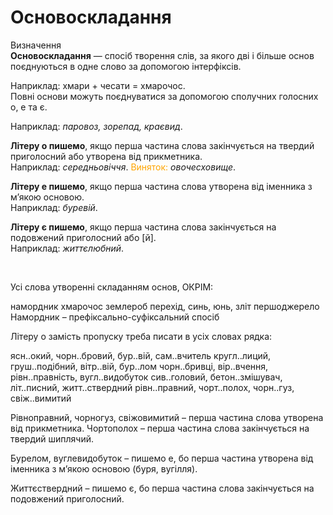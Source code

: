 # Основоскладання

<div class="space">
<div class="eoz-wrap">
<span class="eoz">Визначення</span>
<div class="eoz-text">
<b>Основоскладання</b> — спосiб творення слiв, за якого двi i бiльше основ поєднуються в одне слово за допомогою iнтерфiксiв.
</div>
</div>
</div>

Наприклад: хмари + чесати = хмарочос.<br/>
Повнi основи можуть поєднуватися за допомогою сполучних голосних <span class="p1">о, е</span> та <span class="p1">є</span>.


Наприклад: <i>паровоз, зорепад, краєвид</i>.


<b>Лiтеру о пишемо</b>, якщо перша частина слова закiнчується на твердий приголосний або утворена вiд прикметника.<br>
Наприклад: <i>середньовiччя</i>. <font color="orange">Виняток:</font> <i>овочесховище</i>.


<b>Лiтеру е пишемо</b>, якщо перша частина слова утворена вiд iменника з м’якою основою.<br>
Наприклад: <i>буревiй</i>.

<b>Лiтеру є пишемо</b>, якщо перша частина слова закiнчується на подовжений приголосний або [<span class="p1">й</span>].<br>
Наприклад: <i>життєлюбний</i>.


<br>
<quiz correctLabel="correct" incorrectLabel="incorrect" checkLabel="check">
    <question text="">
       <p>Усі слова утворенні складанням основ, ОКРІМ:</p>
        <answer correct>намордник</answer>
        <answer>хмарочос</answer>
        <answer>землероб</answer>
        <answer>перехід, синь, юнь, зліт</answer>
        <answer>першоджерело</answer>
        <explanation>
       Намордник – префіксально-суфіксальний спосіб
        <explanation>
    </question>
</quiz>


<br>
<quiz correctLabel="correct" incorrectLabel="incorrect" checkLabel="check">
    <question text="">
       <p>Літеру <span class="p1">о</span> замість пропуску треба писати в усіх словах рядка:</p>
        <answer>ясн..окий, чорн..бровий, бур..вій, сам..вчитель</answer>
        <answer>кругл..лиций, груш..подібний, вітр..вій, бур..лом</answer>
        <answer>чорн..бривці, вір..вчення, рівн..правність, вугл..видобуток</answer>
        <answer>сив..головий, бетон..змішувач, літ..писний, житт..ствердний</answer>
        <answer correct>рівн..правний, чорт..полох, чорн..гуз, свіж..вимитий</answer>
        <explanation>
      <p> Рівноправний, чорногуз, свіжовимитий – перша частина слова утворена від прикметника. Чортополох – перша частина слова закінчується на твердий шиплячий.</p> 
    <p>Бурелом, вуглевидобуток – пишемо <span class="p1">е</span>, бо перша частина утворена від іменника з м’якою основою (буря, вугілля).</p>
    <p>Життєствердний – пишемо <span class="p1">є</span>, бо перша частина слова закінчується на подовжений приголосний.</p>
        <explanation>
    </question>
</quiz>